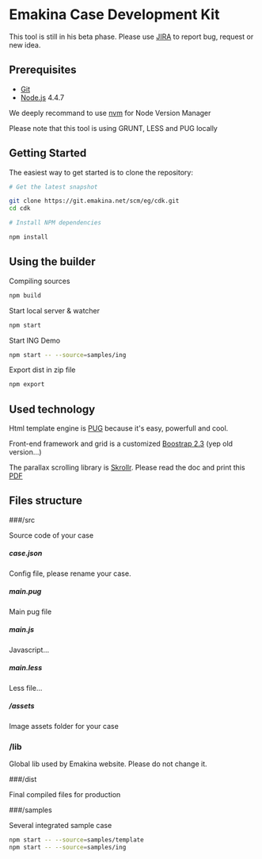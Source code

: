 Emakina Case Development Kit
============================


This tool is still in his beta phase.
Please use [JIRA](https://bugtracking.emakina.net/browse/EMAWEBSITETREIZE) to report bug, request or new idea.


Prerequisites
-------------

- [Git](https://git-scm.com/)
- [Node.js](http://nodejs.org) 4.4.7

We deeply recommand to use [nvm](https://github.com/creationix/nvm) for Node Version Manager

Please note that this tool is using GRUNT, LESS and PUG locally

Getting Started
---------------

The easiest way to get started is to clone the repository:

```bash
# Get the latest snapshot

git clone https://git.emakina.net/scm/eg/cdk.git
cd cdk

# Install NPM dependencies

npm install
```

Using the builder
-----------------

Compiling sources

```bash
npm build
```

Start local server & watcher

```bash
npm start
```

Start ING Demo 

```bash
npm start -- --source=samples/ing
```

Export dist in zip file

```bash
npm export
```

Used technology
-----------------

Html template engine is [PUG](https://pugjs.org/) because it's easy, powerfull and cool.

Front-end framework and grid is a customized [Boostrap 2.3](http://getbootstrap.com/2.3.2/) (yep old version...)

The parallax scrolling library is [Skrollr](https://github.com/Prinzhorn/skrollr). Please read the doc and print this [PDF](https://raw.github.com/Prinzhorn/skrollr/master/guide/anchor-position-guide.pdf) 


Files structure
-----------------

###/src 

Source code of your case

##### case.json

Config file, please rename your case.

##### main.pug
Main pug file

##### main.js
Javascript...

##### main.less
Less file...

##### /assets
Image assets folder for your case


### /lib

Global lib used by Emakina website.
Please do not change it.

###/dist

Final compiled files for production


###/samples

Several integrated sample case

```bash
npm start -- --source=samples/template
npm start -- --source=samples/ing

```